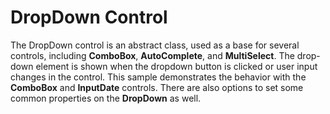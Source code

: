 DropDown Control
========

The DropDown control is an abstract class, used as a base for several controls, including __ComboBox__, __AutoComplete__, and __MultiSelect__. The drop-down element is shown when the dropdown button is clicked or user input changes in the control. This sample demonstrates the behavior with the __ComboBox__ and __InputDate__ controls. There are also options to set some common properties on the __DropDown__ as well.